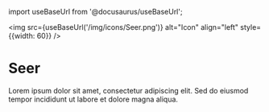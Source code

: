 import useBaseUrl from '@docusaurus/useBaseUrl';

<img src={useBaseUrl('/img/icons/Seer.png')} alt="Icon" align="left" style={{width: 60}} />
# Seer

Lorem ipsum dolor sit amet, consectetur adipiscing elit. Sed do eiusmod tempor incididunt ut labore et dolore magna aliqua.